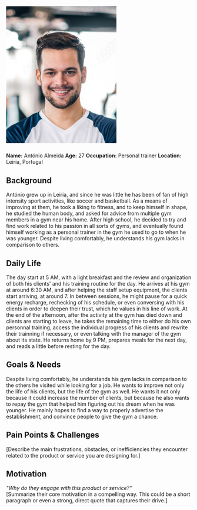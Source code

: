 # <img src="Antonio.jpg" alt="Ana" width="300"/>

**Name:** António Almeida
**Age:**  27
**Occupation:** Personal trainer
**Location:** Leiria, Portugal

## Background  
António grew up in Leiria, and since he was little he has been of fan of high intensity sport activities, like soccer and basketball. As a means of improving at them, he took a liking to fitness, and to keep himself in shape,
he studied the human body, and asked for advice from multiple gym members in a gym near his home. After high school, he decided to try and find work related to his passion in all sorts of gyms, and eventually found 
himself working as a personal trainer in the gym he used to go to when he was younger. Despite living comfortably, he understands his gym lacks in comparison to others. 

## Daily Life  
The day start at 5 AM, with a light breakfast and the review and organization of both his clients' and his training routine for the day.
He arrives at his gym at around 6:30 AM, and after helping the staff setup equipment, the clients start arriving, at around 7. In between sessions, he might pause for a quick energy recharge, rechecking of his schedule, or even conversing with his clients in order to deepen their trust, which he values in his line of work.
At the end of the afternoon, after the activity at the gym has died down and clients are starting to leave, he takes the remaining time to either do his own personnal training, access the individual progress of his clients and rewrite their trainning if necessary, or even talking with the manager of the gym about its state. He returns home by 9 PM, prepares meals for the next day, and reads a little before resting for the day.

## Goals & Needs   
Despite living comfortably, he understands his gym lacks in comparison to the others he visited while looking for a job. He wants to improve not only the life of his clients, but the life of the gym as well. He wants it not only because it could increase the number of clients, but because he also wants to repay the gym that helped him figuring out his dream when he was younger. He mainly hopes to find a way to properly advertise the establishment, and convince people to give the gym a chance.

## Pain Points & Challenges  
[Describe the main frustrations, obstacles, or inefficiencies they encounter related to the product or service you are designing for.]


## Motivation  
*"Why do they engage with this product or service?"*  
[Summarize their core motivation in a compelling way. This could be a short paragraph or even a strong, direct quote that captures their drive.]  

